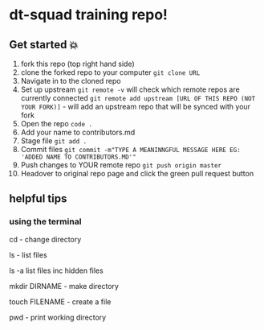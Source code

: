 # dt-squad training repo!

## Get started :boom:

1. fork this repo (top right hand side)
2. clone the forked repo to your computer
`git clone URL`
3. Navigate in to the cloned repo
4. Set up upstream
`git remote -v` will check which remote repos are currently connected
`git remote add upstream [URL OF THIS REPO (NOT YOUR FORK)]` - will add an upstream repo that will be synced with your fork
5. Open the repo `code .`
6. Add your name to contributors.md
7. Stage file `git add .`
8. Commit files `git commit -m"TYPE A MEANINNGFUL MESSAGE HERE EG: 'ADDED NAME TO CONTRIBUTORS.MD'"`
9. Push changes to YOUR remote repo `git push origin master`
10. Headover to original repo page and click the green pull request button


## helpful tips

### using the terminal

cd - change directory

ls - list files

ls -a list files inc hidden files

mkdir DIRNAME - make directory

touch FILENAME - create a file

pwd - print working directory

